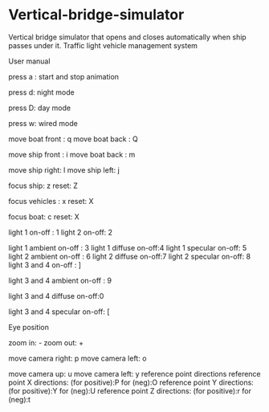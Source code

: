 # Vertical-bridge-simulator
Vertical bridge simulator that opens and closes automatically when ship passes under it. Traffic light vehicle management system


User manual

press a : start and stop animation 

press d: night mode 

press D: day mode 

press w: wired mode 

move boat front : q move boat back : Q 

move ship front : i move boat back : m 

move ship right: l move ship left: j 

focus ship: z reset: Z 

focus vehicles : x reset: X 

focus boat: c reset: X 

light 1 on-off : 1 light 2 on-off: 2 

light 1 ambient on-off : 3 light 1 diffuse on-off:4 light 1 specular on-off: 5 light 2 ambient on-off : 6 light 2 diffuse on-off:7 light 2 specular on-off: 8 light 3 and 4 on-off : ] 

light 3 and 4 ambient on-off : 9 

light 3 and 4 diffuse on-off:0 

light 3 and 4 specular on-off: [ 

Eye position 

zoom in: - zoom out: + 

move camera right: p move camera left: o 

move camera up: u move camera left: y 
reference point directions 
reference point X directions: (for positive):P for (neg):O reference point Y directions: (for positive):Y for (neg):U reference point Z directions: (for positive):r for (neg):t
